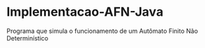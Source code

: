 # Implementacao-AFN-Java
Programa que simula o funcionamento de um Autômato Finito Não Determinístico
